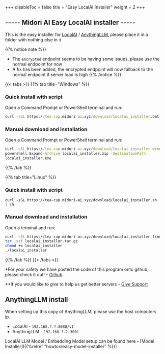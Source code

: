 
+++
disableToc = false
title = "Easy LocalAI Installer"
weight = 2
+++

## ----- Midori AI Easy LocalAI installer -----
This is the easy installer for [LocalAI](https://github.com/mudler/LocalAI) / [AnythingLLM](https://github.com/Mintplex-Labs/anything-llm), please place it in a folder with nothing else in it

{{% notice note %}}
- The ``encrypted`` endpoint seems to be having some issues, please use the normal endpoint for now
- A fix has been added, the encrypted endpoint will now fallback to the normal endpoint if server load is high
{{% /notice %}}

{{< tabs >}}
{{% tab title="Windows" %}}
### Quick install with script

Open a Command Prompt or PowerShell terminal and run:

```bat
curl -sSL https://tea-cup.midori-ai.xyz/download/localai_installer.bat -o localai_installer.bat && localai_installer.bat
```

### Manual download and installation

Open a Command Prompt or PowerShell terminal and run:

```bat
curl -sSL https://tea-cup.midori-ai.xyz/download/localai_installer_windows.zip -o localai_installer.zip
powershell Expand-Archive localai_installer.zip -DestinationPath .
localai_installer.exe
```
{{% /tab %}}

{{% tab title="Linux" %}}
### Quick install with script

```
curl -sSL https://tea-cup.midori-ai.xyz/download/localai_installer.sh | sh
```

### Manual download and installation

Open a terminal and run:

```sh
curl -sSL https://tea-cup.midori-ai.xyz/download/localai_installer_linux.tar.gz -o localai_installer.tar.gz
tar -xzf localai_installer.tar.gz
chmod +x localai_installer
./localai_installer
```

{{% /tab %}}
{{< /tabs >}}

*For your safety we have posted the code of this program onto github, please check it out! - [Github](https://github.com/lunamidori5/Midori-AI/tree/master/other_files)

**If you would like to give to help us get better servers - [Give Support](https://paypal.me/midoricookieclub?country.x=US&locale.x=en_US)

## AnythingLLM install

When setting up this copy of AnythingLLM, please use the host computers ip. 
- LocalAI - ``192.168.?.?:8080/v1``
- AnythingLLM - ``192.168.?.?:3001``

LocalAI LLM Model / Embedding Model setup can be found here - [Model Installer]({{%relref "howtos/easy-model-installer" %}})